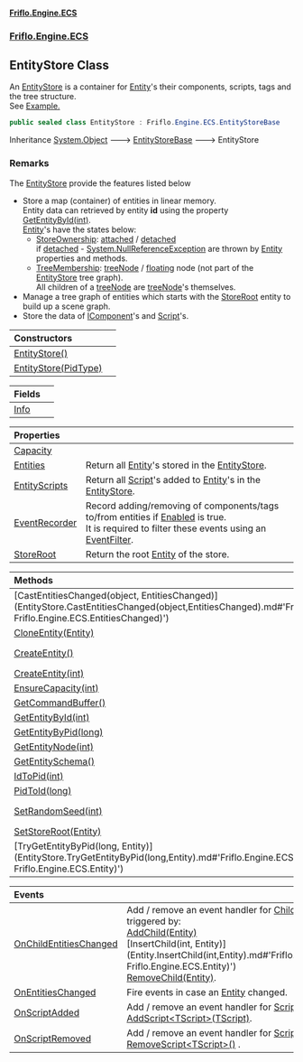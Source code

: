#### [Friflo.Engine.ECS](index.md#'index')
### [Friflo.Engine.ECS](Friflo.Engine.ECS.md#'Friflo.Engine.ECS')

## EntityStore Class

An [EntityStore](EntityStore.md#'Friflo.Engine.ECS.EntityStore') is a container for [Entity](Entity.md#'Friflo.Engine.ECS.Entity')'s their components, scripts, tags
and the tree structure.<br/>
See <a href="https://github.com/friflo/Friflo.Json.Fliox/blob/main/Engine/README.md#entitystore">Example.</a>

```csharp
public sealed class EntityStore : Friflo.Engine.ECS.EntityStoreBase
```

Inheritance [System.Object](https://docs.microsoft.com/en-us/dotnet/api/System.Object#'System.Object') &#129106; [EntityStoreBase](EntityStoreBase.md#'Friflo.Engine.ECS.EntityStoreBase') &#129106; EntityStore

### Remarks
The [EntityStore](EntityStore.md#'Friflo.Engine.ECS.EntityStore') provide the features listed below
- Store a map (container) of entities in linear memory.<br/>
  Entity data can retrieved by entity <b>id</b> using the property [GetEntityById(int)](EntityStore.GetEntityById(int).md#'Friflo.Engine.ECS.EntityStore.GetEntityById(int)').<br/>[Entity](Entity.md#'Friflo.Engine.ECS.Entity')'s have the states below:<br/>
  - [StoreOwnership](StoreOwnership.md#'Friflo.Engine.ECS.StoreOwnership'): [attached](StoreOwnership.md#Friflo.Engine.ECS.StoreOwnership.attached#'Friflo.Engine.ECS.StoreOwnership.attached') / [detached](StoreOwnership.md#Friflo.Engine.ECS.StoreOwnership.detached#'Friflo.Engine.ECS.StoreOwnership.detached')<br/>
                      if [detached](StoreOwnership.md#Friflo.Engine.ECS.StoreOwnership.detached#'Friflo.Engine.ECS.StoreOwnership.detached') - [System.NullReferenceException](https://docs.microsoft.com/en-us/dotnet/api/System.NullReferenceException#'System.NullReferenceException') are thrown by [Entity](Entity.md#'Friflo.Engine.ECS.Entity') properties and methods.
  - [TreeMembership](TreeMembership.md#'Friflo.Engine.ECS.TreeMembership'): [treeNode](TreeMembership.md#Friflo.Engine.ECS.TreeMembership.treeNode#'Friflo.Engine.ECS.TreeMembership.treeNode') / [floating](TreeMembership.md#Friflo.Engine.ECS.TreeMembership.floating#'Friflo.Engine.ECS.TreeMembership.floating') node (not part of the [EntityStore](EntityStore.md#'Friflo.Engine.ECS.EntityStore') tree graph).<br/>
                      All children of a [treeNode](TreeMembership.md#Friflo.Engine.ECS.TreeMembership.treeNode#'Friflo.Engine.ECS.TreeMembership.treeNode') are [treeNode](TreeMembership.md#Friflo.Engine.ECS.TreeMembership.treeNode#'Friflo.Engine.ECS.TreeMembership.treeNode')'s themselves.
- Manage a tree graph of entities which starts with the [StoreRoot](EntityStore.StoreRoot.md#'Friflo.Engine.ECS.EntityStore.StoreRoot') entity to build up a scene graph.
- Store the data of [IComponent](IComponent.md#'Friflo.Engine.ECS.IComponent')'s and [Script](Script.md#'Friflo.Engine.ECS.Script')'s.

| Constructors | |
| :--- | :--- |
| [EntityStore()](EntityStore.EntityStore().md#'Friflo.Engine.ECS.EntityStore.EntityStore()') | |
| [EntityStore(PidType)](EntityStore.EntityStore(PidType).md#'Friflo.Engine.ECS.EntityStore.EntityStore(Friflo.Engine.ECS.PidType)') | |

| Fields | |
| :--- | :--- |
| [Info](EntityStore.Info.md#'Friflo.Engine.ECS.EntityStore.Info') | |

| Properties | |
| :--- | :--- |
| [Capacity](EntityStore.Capacity.md#'Friflo.Engine.ECS.EntityStore.Capacity') | |
| [Entities](EntityStore.Entities.md#'Friflo.Engine.ECS.EntityStore.Entities') | Return all [Entity](Entity.md#'Friflo.Engine.ECS.Entity')'s stored in the [EntityStore](EntityStore.md#'Friflo.Engine.ECS.EntityStore'). |
| [EntityScripts](EntityStore.EntityScripts.md#'Friflo.Engine.ECS.EntityStore.EntityScripts') | Return all [Script](Script.md#'Friflo.Engine.ECS.Script')'s added to [Entity](Entity.md#'Friflo.Engine.ECS.Entity')'s in the [EntityStore](EntityStore.md#'Friflo.Engine.ECS.EntityStore'). |
| [EventRecorder](EntityStore.EventRecorder.md#'Friflo.Engine.ECS.EntityStore.EventRecorder') | Record adding/removing of components/tags to/from entities if [Enabled](EventRecorder.Enabled.md#'Friflo.Engine.ECS.EventRecorder.Enabled') is true.<br/> It is required to filter these events using an [EventFilter](EventFilter.md#'Friflo.Engine.ECS.EventFilter'). |
| [StoreRoot](EntityStore.StoreRoot.md#'Friflo.Engine.ECS.EntityStore.StoreRoot') | Return the root [Entity](Entity.md#'Friflo.Engine.ECS.Entity') of the store. |

| Methods | |
| :--- | :--- |
| [CastEntitiesChanged(object, EntitiesChanged)](EntityStore.CastEntitiesChanged(object,EntitiesChanged).md#'Friflo.Engine.ECS.EntityStore.CastEntitiesChanged(object, Friflo.Engine.ECS.EntitiesChanged)') | |
| [CloneEntity(Entity)](EntityStore.CloneEntity(Entity).md#'Friflo.Engine.ECS.EntityStore.CloneEntity(Friflo.Engine.ECS.Entity)') | Create and return a clone of the of the passed [entity](EntityStore.CloneEntity(Entity).md#Friflo.Engine.ECS.EntityStore.CloneEntity(Friflo.Engine.ECS.Entity).entity#'Friflo.Engine.ECS.EntityStore.CloneEntity(Friflo.Engine.ECS.Entity).entity') in the store. |
| [CreateEntity()](EntityStore.CreateEntity().md#'Friflo.Engine.ECS.EntityStore.CreateEntity()') | Create and return a new [Entity](Entity.md#'Friflo.Engine.ECS.Entity') in the entity store.<br/> See <a href="https://github.com/friflo/Friflo.Json.Fliox/blob/main/Engine/README.md#entity">Example.</a> |
| [CreateEntity(int)](EntityStore.CreateEntity(int).md#'Friflo.Engine.ECS.EntityStore.CreateEntity(int)') | Create and return new [Entity](Entity.md#'Friflo.Engine.ECS.Entity') with the passed [id](EntityStore.CreateEntity(int).md#Friflo.Engine.ECS.EntityStore.CreateEntity(int).id#'Friflo.Engine.ECS.EntityStore.CreateEntity(int).id') in the entity store. |
| [EnsureCapacity(int)](EntityStore.EnsureCapacity(int).md#'Friflo.Engine.ECS.EntityStore.EnsureCapacity(int)') | Allocates memory for entities in the store to enable creating entities without reallocation. |
| [GetCommandBuffer()](EntityStore.GetCommandBuffer().md#'Friflo.Engine.ECS.EntityStore.GetCommandBuffer()') | Returns a [CommandBuffer](CommandBuffer.md#'Friflo.Engine.ECS.CommandBuffer') used to record and [Playback()](CommandBuffer.Playback().md#'Friflo.Engine.ECS.CommandBuffer.Playback()') entity changes. |
| [GetEntityById(int)](EntityStore.GetEntityById(int).md#'Friflo.Engine.ECS.EntityStore.GetEntityById(int)') | Return the [Entity](Entity.md#'Friflo.Engine.ECS.Entity') with the passed entity [id](EntityStore.GetEntityById(int).md#Friflo.Engine.ECS.EntityStore.GetEntityById(int).id#'Friflo.Engine.ECS.EntityStore.GetEntityById(int).id'). |
| [GetEntityByPid(long)](EntityStore.GetEntityByPid(long).md#'Friflo.Engine.ECS.EntityStore.GetEntityByPid(long)') | Return the [Entity](Entity.md#'Friflo.Engine.ECS.Entity') with the passed entity [pid](EntityStore.GetEntityByPid(long).md#Friflo.Engine.ECS.EntityStore.GetEntityByPid(long).pid#'Friflo.Engine.ECS.EntityStore.GetEntityByPid(long).pid'). |
| [GetEntityNode(int)](EntityStore.GetEntityNode(int).md#'Friflo.Engine.ECS.EntityStore.GetEntityNode(int)') | Return the internal node for the passed entity [id](EntityStore.GetEntityNode(int).md#Friflo.Engine.ECS.EntityStore.GetEntityNode(int).id#'Friflo.Engine.ECS.EntityStore.GetEntityNode(int).id'). |
| [GetEntitySchema()](EntityStore.GetEntitySchema().md#'Friflo.Engine.ECS.EntityStore.GetEntitySchema()') | Return the [EntitySchema](EntitySchema.md#'Friflo.Engine.ECS.EntitySchema') containing all available [IComponent](IComponent.md#'Friflo.Engine.ECS.IComponent'), [ITag](ITag.md#'Friflo.Engine.ECS.ITag') and [Script](Script.md#'Friflo.Engine.ECS.Script') types. |
| [IdToPid(int)](EntityStore.IdToPid(int).md#'Friflo.Engine.ECS.EntityStore.IdToPid(int)') | Return the [Pid](Entity.Pid.md#'Friflo.Engine.ECS.Entity.Pid') for the passed entity [id](EntityStore.IdToPid(int).md#Friflo.Engine.ECS.EntityStore.IdToPid(int).id#'Friflo.Engine.ECS.EntityStore.IdToPid(int).id'). |
| [PidToId(long)](EntityStore.PidToId(long).md#'Friflo.Engine.ECS.EntityStore.PidToId(long)') | Return the [Id](Entity.Id.md#'Friflo.Engine.ECS.Entity.Id') for the passed entity [pid](EntityStore.PidToId(long).md#Friflo.Engine.ECS.EntityStore.PidToId(long).pid#'Friflo.Engine.ECS.EntityStore.PidToId(long).pid'). |
| [SetRandomSeed(int)](EntityStore.SetRandomSeed(int).md#'Friflo.Engine.ECS.EntityStore.SetRandomSeed(int)') | Set the seed used to create random entity [Pid](Entity.Pid.md#'Friflo.Engine.ECS.Entity.Pid')'s for an entity store <br/> created with [PidType](PidType.md#'Friflo.Engine.ECS.PidType') == [RandomPids](PidType.md#Friflo.Engine.ECS.PidType.RandomPids#'Friflo.Engine.ECS.PidType.RandomPids'). |
| [SetStoreRoot(Entity)](EntityStore.SetStoreRoot(Entity).md#'Friflo.Engine.ECS.EntityStore.SetStoreRoot(Friflo.Engine.ECS.Entity)') | Set the passed [entity](EntityStore.SetStoreRoot(Entity).md#Friflo.Engine.ECS.EntityStore.SetStoreRoot(Friflo.Engine.ECS.Entity).entity#'Friflo.Engine.ECS.EntityStore.SetStoreRoot(Friflo.Engine.ECS.Entity).entity') as the [StoreRoot](EntityStore.StoreRoot.md#'Friflo.Engine.ECS.EntityStore.StoreRoot') entity. |
| [TryGetEntityByPid(long, Entity)](EntityStore.TryGetEntityByPid(long,Entity).md#'Friflo.Engine.ECS.EntityStore.TryGetEntityByPid(long, Friflo.Engine.ECS.Entity)') | Try to return the [Entity](Entity.md#'Friflo.Engine.ECS.Entity') with the passed entity [pid](EntityStore.TryGetEntityByPid(long,Entity).md#Friflo.Engine.ECS.EntityStore.TryGetEntityByPid(long,Friflo.Engine.ECS.Entity).pid#'Friflo.Engine.ECS.EntityStore.TryGetEntityByPid(long, Friflo.Engine.ECS.Entity).pid').<br/> |

| Events | |
| :--- | :--- |
| [OnChildEntitiesChanged](EntityStore.OnChildEntitiesChanged.md#'Friflo.Engine.ECS.EntityStore.OnChildEntitiesChanged') | Add / remove an event handler for [ChildEntitiesChanged](ChildEntitiesChanged.md#'Friflo.Engine.ECS.ChildEntitiesChanged') events triggered by:<br/>[AddChild(Entity)](Entity.AddChild(Entity).md#'Friflo.Engine.ECS.Entity.AddChild(Friflo.Engine.ECS.Entity)')<br/>[InsertChild(int, Entity)](Entity.InsertChild(int,Entity).md#'Friflo.Engine.ECS.Entity.InsertChild(int, Friflo.Engine.ECS.Entity)')<br/>[RemoveChild(Entity)](Entity.RemoveChild(Entity).md#'Friflo.Engine.ECS.Entity.RemoveChild(Friflo.Engine.ECS.Entity)'). |
| [OnEntitiesChanged](EntityStore.OnEntitiesChanged.md#'Friflo.Engine.ECS.EntityStore.OnEntitiesChanged') | Fire events in case an [Entity](Entity.md#'Friflo.Engine.ECS.Entity') changed. |
| [OnScriptAdded](EntityStore.OnScriptAdded.md#'Friflo.Engine.ECS.EntityStore.OnScriptAdded') | Add / remove an event handler for [ScriptChanged](ScriptChanged.md#'Friflo.Engine.ECS.ScriptChanged') events triggered by:<br/>[AddScript&lt;TScript&gt;(TScript)](Entity.AddScript_TScript_(TScript).md#'Friflo.Engine.ECS.Entity.AddScript<TScript>(TScript)'). |
| [OnScriptRemoved](EntityStore.OnScriptRemoved.md#'Friflo.Engine.ECS.EntityStore.OnScriptRemoved') | Add / remove an event handler for [ScriptChanged](ScriptChanged.md#'Friflo.Engine.ECS.ScriptChanged') events triggered by:<br/>[RemoveScript&lt;TScript&gt;()](Entity.RemoveScript_TScript_().md#'Friflo.Engine.ECS.Entity.RemoveScript<TScript>()') . |
